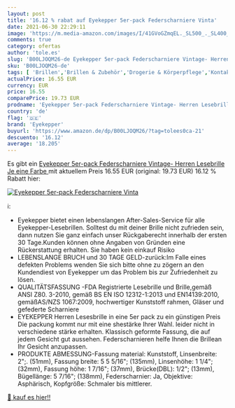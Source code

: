 ```yaml
---
layout: post
title: '16.12 % rabat auf Eyekepper 5er-pack Federscharniere Vinta'
date: 2021-06-30 22:29:11
image: 'https://m.media-amazon.com/images/I/41GVoGZmqEL._SL500_._SL400_.jpg'
comments: true
category: ofertas
author: 'tole.es'
slug: 'B00LJOQM26-de Eyekepper 5er-pack Federscharniere Vintage- Herren...'
sku: 'B00LJOQM26-de'
tags: [ 'Brillen','Brillen & Zubehör','Drogerie & Körperpflege','Kontaktlinsen & Brillen','eyekepper', ]
actualPrice: 16.55 EUR
currency: EUR
price: 16.55
comparePrice: 19.73 EUR
prodname: 'Eyekepper 5er-pack Federscharniere Vintage- Herren Lesebrille  Je eine Farbe '
country: 'de'
flag: '🇩🇪'
brand: 'Eyekepper'
buyurl: 'https://www.amazon.de/dp/B00LJOQM26/?tag=tolees0ca-21'
descuento: '16.12'
average: '18.205'
---
```


Es gibt ein [Eyekepper 5er-pack Federscharniere Vintage- Herren Lesebrille  Je eine Farbe ](https://www.amazon.de/dp/B00LJOQM26/?tag=tolees0ca-21) mit aktuellem Preis 16.55 EUR (original: 19.73 EUR) 16.12 % Rabatt hier:

[![Eyekepper 5er-pack Federscharniere Vinta](https://m.media-amazon.com/images/I/41GVoGZmqEL._SL500_._SL400_.jpg)](https://www.amazon.de/dp/B00LJOQM26/?tag=tolees0ca-21)

ℹ️:

- Eyekepper bietet einen lebenslangen After-Sales-Service für alle Eyekepper-Lesebrillen. Solltest du mit deiner Brille nicht zufrieden sein, dann nutzen Sie ganz einfach unser Rückgaberecht innerhalb der ersten 30 Tage.Kunden können ohne Angaben von Gründen eine Rückerstattung erhalten. Sie haben kein einkauf Risiko
- LEBENSLANGE BRUCH und 30 TAGE GELD-zurück:Im Falle eines defekten Problems wenden Sie sich bitte ohne zu zögern an den Kundendiest von Eyekepper um das Problem bis zur Zufriedenheit zu lösen.
- QUALITÄTSFASSUNG -FDA Registrierte Lesebrille und Brille,gemäß ANSI Z80. 3-2010, gemäß BS EN ISO 12312-1:2013 und EN14139:2010, gemäßAS/NZS 1067:2009, hochwertiger Kunststoff rahmen, Gläser und gefederte Scharniere
- EYEKEPPER Herren Lesesbrille in eine 5er pack zu ein günstigen Preis Die packung kommt nur mit eine shestärke Ihrer Wahl. leider nicht in verschiedene stärke erhalten. Klassisch geformte Fassung, die auf jedem Gesicht gut aussehen. Federscharnieren helfe Ihnen die Brillean Ihr Gesicht anzupassen.
- PRODUKTE ABMESSUNG-Fassung material: Kunststoff, Linsenbreite: 2";. (51mm), Fassung breite: 5 5 5/16"; (135mm), Linsenhöhe: 1 1/4"; (32mm), Fassung höhe: 1 7/16"; (37mm), Brücke(DBL): 1/2"; (13mm), Bügellänge: 5 7/16"; (138mm), Federscharnier: Ja, Objektive: Asphärisch, Kopfgröße: Schmaler bis mittlerer.

[🛒 kauf es hier!!](https://www.amazon.de/dp/B00LJOQM26/?tag=tolees0ca-21)
